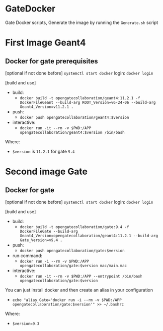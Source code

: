 # GateDocker
Gate Docker scripts, Generate the image by running the `Generate.sh` script

# First Image Geant4
## Docker for gate prerequisites

[optional if not done before]
`systemctl start docker`
login: `docker login`

[build and use]
* build: 
    * `docker build -t opengatecollaboration/geant4:11.2.1 -f DockerFileGeant --build-arg ROOT_Version=v6-24-06 --build-arg Geant4_Version=v11.2.1 .`
* push: 
    * `docker push opengatecollaboration/geant4:$version`
* interactive: 
    * `docker run -it --rm -v $PWD:/APP opengatecollaboration/geant4:$version /bin/bash`

Where: 

* `$version` is `11.2.1` for gate `9.4`

# Second image Gate
## Docker for gate

[optional if not done before]
`systemctl start docker`
login: `docker login`

[build and use]
* build: 
    * `docker build -t opengatecollaboration/gate:9.4 -f DockerFileGate --build-arg Geant4_Version=opengatecollaboration/geant4:11.2.1 --build-arg Gate_Version=v9.4 .`
* push:  
    * `docker push opengatecollaboration/gate:$version`
* run command:  
    * `docker run -i --rm -v $PWD:/APP opengatecollaboration/gate:$version mac/main.mac`
* interactive:  
    * `docker run -it --rm -v $PWD:/APP --entrypoint /bin/bash opengatecollaboration/gate:$version`

You can just install docker and then create an alias in your configuration
* ```echo "alias Gate='docker run -i --rm -v $PWD:/APP opengatecollaboration/gate:$version'" >> ~/.bashrc```

Where: 
* `$version=9.3`
